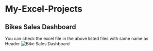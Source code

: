 # My-Excel-Projects
## Bikes Sales Dashboard
You can check the excel file in the above listed files with same name as Header
![Bike Sales Dashboard](https://github.com/Makkala-Kumar/My-Excel-Projects/assets/136322019/138a8bde-deaf-4bf1-b374-d623bcc64e77)

